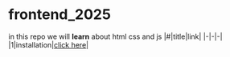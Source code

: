 # frontend_2025
 in this repo we will **learn** about html css and js
 |#|title|link|
 |-|-|-|
 |1|installation|[click here](./classess/class1.md)|
